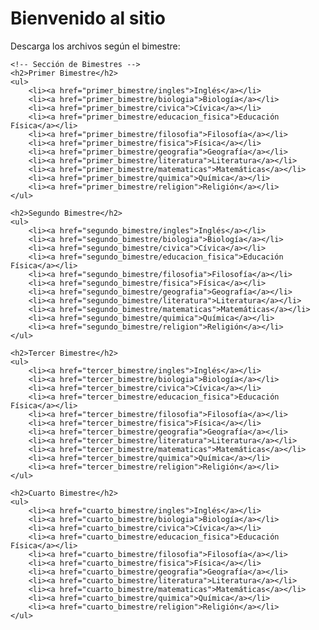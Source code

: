 
<html lang="es">
<head>
    <meta charset="UTF-8">
    <meta name="viewport" content="width=device-width, initial-scale=1.0">

</head>
<body>
    <h1>Bienvenido al sitio</h1>
    <p>Descarga los archivos según el bimestre:</p>
    
    <!-- Sección de Bimestres -->
    <h2>Primer Bimestre</h2>
    <ul>
        <li><a href="primer_bimestre/ingles">Inglés</a></li>
        <li><a href="primer_bimestre/biologia">Biología</a></li>
        <li><a href="primer_bimestre/civica">Cívica</a></li>
        <li><a href="primer_bimestre/educacion_fisica">Educación Física</a></li>
        <li><a href="primer_bimestre/filosofia">Filosofía</a></li>
        <li><a href="primer_bimestre/fisica">Física</a></li>
        <li><a href="primer_bimestre/geografia">Geografía</a></li>
        <li><a href="primer_bimestre/literatura">Literatura</a></li>
        <li><a href="primer_bimestre/matematicas">Matemáticas</a></li>
        <li><a href="primer_bimestre/quimica">Química</a></li>
        <li><a href="primer_bimestre/religion">Religión</a></li>
    </ul>

    <h2>Segundo Bimestre</h2>
    <ul>
        <li><a href="segundo_bimestre/ingles">Inglés</a></li>
        <li><a href="segundo_bimestre/biologia">Biología</a></li>
        <li><a href="segundo_bimestre/civica">Cívica</a></li>
        <li><a href="segundo_bimestre/educacion_fisica">Educación Física</a></li>
        <li><a href="segundo_bimestre/filosofia">Filosofía</a></li>
        <li><a href="segundo_bimestre/fisica">Física</a></li>
        <li><a href="segundo_bimestre/geografia">Geografía</a></li>
        <li><a href="segundo_bimestre/literatura">Literatura</a></li>
        <li><a href="segundo_bimestre/matematicas">Matemáticas</a></li>
        <li><a href="segundo_bimestre/quimica">Química</a></li>
        <li><a href="segundo_bimestre/religion">Religión</a></li>
    </ul>

    <h2>Tercer Bimestre</h2>
    <ul>
        <li><a href="tercer_bimestre/ingles">Inglés</a></li>
        <li><a href="tercer_bimestre/biologia">Biología</a></li>
        <li><a href="tercer_bimestre/civica">Cívica</a></li>
        <li><a href="tercer_bimestre/educacion_fisica">Educación Física</a></li>
        <li><a href="tercer_bimestre/filosofia">Filosofía</a></li>
        <li><a href="tercer_bimestre/fisica">Física</a></li>
        <li><a href="tercer_bimestre/geografia">Geografía</a></li>
        <li><a href="tercer_bimestre/literatura">Literatura</a></li>
        <li><a href="tercer_bimestre/matematicas">Matemáticas</a></li>
        <li><a href="tercer_bimestre/quimica">Química</a></li>
        <li><a href="tercer_bimestre/religion">Religión</a></li>
    </ul>

    <h2>Cuarto Bimestre</h2>
    <ul>
        <li><a href="cuarto_bimestre/ingles">Inglés</a></li>
        <li><a href="cuarto_bimestre/biologia">Biología</a></li>
        <li><a href="cuarto_bimestre/civica">Cívica</a></li>
        <li><a href="cuarto_bimestre/educacion_fisica">Educación Física</a></li>
        <li><a href="cuarto_bimestre/filosofia">Filosofía</a></li>
        <li><a href="cuarto_bimestre/fisica">Física</a></li>
        <li><a href="cuarto_bimestre/geografia">Geografía</a></li>
        <li><a href="cuarto_bimestre/literatura">Literatura</a></li>
        <li><a href="cuarto_bimestre/matematicas">Matemáticas</a></li>
        <li><a href="cuarto_bimestre/quimica">Química</a></li>
        <li><a href="cuarto_bimestre/religion">Religión</a></li>
    </ul>
</body>
</html>
